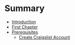 # Summary

* [Introduction](README.md)
* [First Chapter](chapter1.md)
* [Prerequisites](prerequisites.md)
   * [Create Craigslist Account](create_craigslist_account.md)

